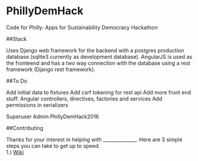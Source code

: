 # PhillyDemHack
Code for Philly: Apps for Sustainability Democracy Hackathon

##Stack

Uses Django web framework for the backend with a postgres production database (sqlite3 currently as development database). 
AngularJS is used as the fronteend and has a two way connection with the database using a rest framework (Django rest framework).

##To Do

 Add initial data to fixtures
 Add csrf tokening for rest api
 Add more front end stuff: Angular controllers, directives, factories and services
 Add permissions in serializers


Superuser
Admin
PhillyDemHack2016

##Contributing

Thanks for your interest in helping with ______________.
Here are 3 simple steps you can take to get up to speed.  
1.) [Wiki](https://github.com/BayoAdejare/PhillyDemHack/wiki)

